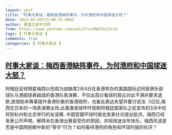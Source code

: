 ```yaml
---
layout: post
title: "时事大家谈：梅西香港缺阵事件，为何港府和中国球迷大怒？"
date: 2024-02-09T15:00:33.000Z
author: 美国之音中文网
from: https://www.youtube.com/watch?v=VNQfOuZst1k
tags: [ 时事大家谈 ]
comments: True
categories: [ 时事大家谈 ]
---
```

<!--1707490833000-->
[时事大家谈：梅西香港缺阵事件，为何港府和中国球迷大怒？](https://www.youtube.com/watch?v=VNQfOuZst1k)
------

<div>
阿根廷足球明星梅西以伤病为由缺席2月4日在香港举办的美国国际迈阿密俱乐部球队与港超球員組成的香港队表演赛，不仅出高价看球的观众对此不满并要求退款,欲借助本赛事提升香港形象的香港政府，也崔此表达失望并要讨说法. 3日后,梅西在日本的一场表演赛出场,此事激发球呼吁抵制阿根廷国家队之前宣布的3月中旬将到杭州和北京举行的友谊赛. 中国官媒环球时报也发表社论提出批评。梅西已经发表公开声明，解释未在香港出赛是受伤的原因，并祝球迷龙年快乐。梅西风波是否是中国网民眼中新的”辱华”行为？如何看待港府的角色和环球时报的社评？
</div>
